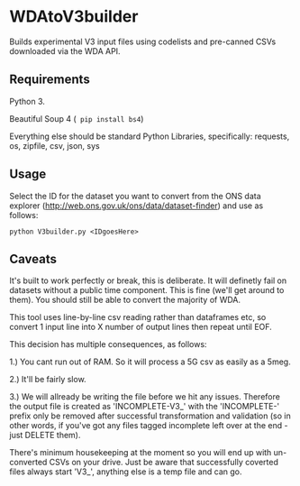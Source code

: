 # WDAtoV3builder
Builds experimental V3 input files using codelists and pre-canned CSVs downloaded via the WDA API.

## Requirements

Python 3.

Beautiful Soup 4 (``` pip install bs4```)

Everything else should be standard Python Libraries, specifically: requests, os, zipfile, csv, json, sys

## Usage

Select the ID for the dataset you want to convert from the ONS data explorer (http://web.ons.gov.uk/ons/data/dataset-finder) and use as follows:


```python V3builder.py <IDgoesHere>```


## Caveats

It's built to work perfectly or break, this is deliberate. It will definetly fail on datasets without a public time component. This is fine (we'll get around to them). You should still be able to convert the majority of WDA.

This tool uses line-by-line csv reading rather than dataframes etc, so convert 1 input line into X number of output lines then repeat until EOF.

This decision has multiple consequences, as follows:

1.) You cant run out of RAM. So it will process a 5G csv as easily as a 5meg.

2.) It'll be fairly slow.

3.) We will allready be writing the file before we hit any issues. Therefore the output file is created as 'INCOMPLETE-V3_<filename>' with the 'INCOMPLETE-' prefix only be removed after successful transformation and validation (so in other words, if you've got any files tagged incomplete left over at the end - just DELETE them).

There's minimum housekeeping at the moment so you will end up with un-converted CSVs on your drive. Just be aware that successfully coverted files always start 'V3_', anything else is a temp file and can go.

